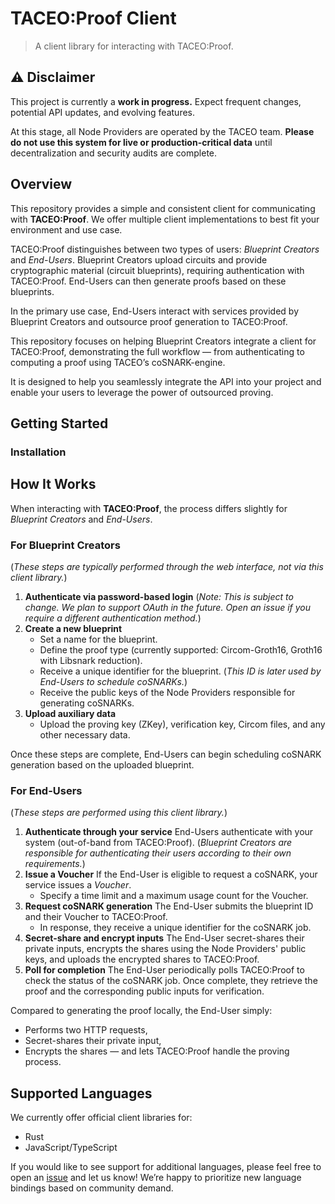 # TACEO:Proof Client
> A client library for interacting with TACEO:Proof.

## ⚠️ Disclaimer
This project is currently a **work in progress.**
Expect frequent changes, potential API updates, and evolving features.

At this stage, all Node Providers are operated by the TACEO team.
**Please do not use this system for live or production-critical data** until decentralization and security audits are complete.

## Overview
This repository provides a simple and consistent client for communicating with **TACEO:Proof**. We offer multiple client implementations to best fit your environment and use case.

TACEO:Proof distinguishes between two types of users: _Blueprint Creators_ and _End-Users_.
Blueprint Creators upload circuits and provide cryptographic material (circuit blueprints), requiring authentication with TACEO:Proof. End-Users can then generate proofs based on these blueprints.

In the primary use case, End-Users interact with services provided by Blueprint Creators and outsource proof generation to TACEO:Proof.

This repository focuses on helping Blueprint Creators integrate a client for TACEO:Proof, demonstrating the full workflow — from authenticating to computing a proof using TACEO’s coSNARK-engine.

It is designed to help you seamlessly integrate the API into your project and enable your users to leverage the power of outsourced proving.

## Getting Started
### Installation

## How It Works
When interacting with **TACEO:Proof**, the process differs slightly for _Blueprint Creators_ and _End-Users_.

### For Blueprint Creators
(_These steps are typically performed through the web interface, not via this client library._)

1) **Authenticate via password-based login**
(_Note: This is subject to change. We plan to support OAuth in the future. Open an issue if you require a different authentication method._)
2) **Create a new blueprint**
    * Set a name for the blueprint.
    * Define the proof type (currently supported: Circom-Groth16, Groth16 with Libsnark reduction).
    * Receive a unique identifier for the blueprint. (_This ID is later used by End-Users to schedule coSNARKs._)
    * Receive the public keys of the Node Providers responsible for generating coSNARKs.
3) **Upload auxiliary data**
    * Upload the proving key (ZKey), verification key, Circom files, and any other necessary data.

Once these steps are complete, End-Users can begin scheduling coSNARK generation based on the uploaded blueprint.

### For End-Users
(_These steps are performed using this client library._)
1) **Authenticate through your service**
End-Users authenticate with your system (out-of-band from TACEO:Proof). (_Blueprint Creators are responsible for authenticating their users according to their own requirements._)
2) **Issue a Voucher**
If the End-User is eligible to request a coSNARK, your service issues a _Voucher_.
    * Specify a time limit and a maximum usage count for the Voucher.
3) **Request coSNARK generation**
The End-User submits the blueprint ID and their Voucher to TACEO:Proof.
    * In response, they receive a unique identifier for the coSNARK job.
4) **Secret-share and encrypt inputs**
The End-User secret-shares their private inputs, encrypts the shares using the Node Providers' public keys, and uploads the encrypted shares to TACEO:Proof.
5) **Poll for completion**
The End-User periodically polls TACEO:Proof to check the status of the coSNARK job.
Once complete, they retrieve the proof and the corresponding public inputs for verification.

Compared to generating the proof locally, the End-User simply:
* Performs two HTTP requests,
* Secret-shares their private input,
* Encrypts the shares — and lets TACEO:Proof handle the proving process.

## Supported Languages

We currently offer official client libraries for:

* Rust
* JavaScript/TypeScript

If you would like to see support for additional languages, please feel free to open an [issue](https://github.com/TaceoLabs/proof-client/issues) and let us know!
We’re happy to prioritize new language bindings based on community demand.
